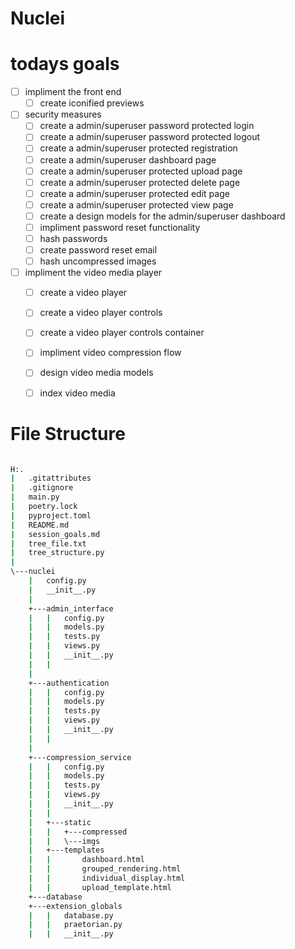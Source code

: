 # Nuclei

# todays goals

- [ ] impliment the front end
  - [ ] create iconified previews

- [ ] security measures
  - [ ] create a admin/superuser password protected login
  - [ ] create a admin/superuser password protected logout
  - [ ] create a admin/superuser protected registration
  - [ ] create a admin/superuser dashboard page
  - [ ] create a admin/superuser protected upload page
  - [ ] create a admin/superuser protected delete page
  - [ ] create a admin/superuser protected edit page
  - [ ] create a admin/superuser protected view page
  - [ ] create a design models for the admin/superuser dashboard
  - [ ] impliment password reset functionality
  - [ ] hash passwords
  - [ ] create password reset email
  - [ ] hash uncompressed images

- [ ] impliment the video media player
  - [ ] create a video player
  - [ ] create a video player controls
  - [ ] create a video player controls container
  - [ ] impliment video compression flow
  - [ ] design video media models
  - [ ] index video media


# File Structure
```bat

H:.
|   .gitattributes
|   .gitignore
|   main.py
|   poetry.lock
|   pyproject.toml
|   README.md
|   session_goals.md
|   tree_file.txt
|   tree_structure.py
|   
\---nuclei
    |   config.py
    |   __init__.py
    |   
    +---admin_interface
    |   |   config.py
    |   |   models.py
    |   |   tests.py
    |   |   views.py
    |   |   __init__.py
    |   |   
    |           
    +---authentication
    |   |   config.py
    |   |   models.py
    |   |   tests.py
    |   |   views.py
    |   |   __init__.py
    |   |   
    |           
    +---compression_service
    |   |   config.py
    |   |   models.py
    |   |   tests.py
    |   |   views.py
    |   |   __init__.py
    |   |   
    |   +---static
    |   |   +---compressed
    |   |   \---imgs
    |   +---templates
    |   |       dashboard.html
    |   |       grouped_rendering.html
    |   |       individual_display.html
    |   |       upload_template.html
    +---database
    +---extension_globals
    |   |   database.py
    |   |   praetorian.py
    |   |   __init__.py
```